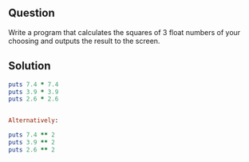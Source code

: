 
## Question
Write a program that calculates the squares of 3 float numbers of your choosing and outputs the result to the screen.

## Solution

```ruby
puts 7.4 * 7.4
puts 3.9 * 3.9
puts 2.6 * 2.6


Alternatively:

puts 7.4 ** 2
puts 3.9 ** 2
puts 2.6 ** 2
```